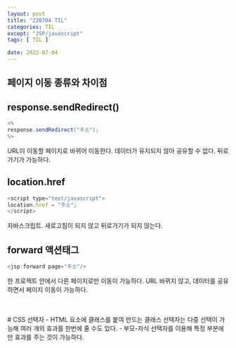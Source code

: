 ```yaml
---
layout: post
title: "220704 TIL"
categories: TIL
except: "JSP/javascript"
tags: [ TIL ]

date: 2022-07-04
---
```


## 페이지 이동 종류와 차이점
## response.sendRedirect()
```java
<%
response.sendRedirect("주소");
%>
```
URL이 이동할 페이지로 바뀌어 이동한다. 데이터가 유지되지 않아 공유할 수 없다. 뒤로가기가 가능하다.
<br>
## location.href
```javascript
<script type="text/javascript">
location.href = "주소";
</script>
```
자바스크립트. 새로고침이 되지 않고 뒤로가기가 되지 않는다.
<br>
## forward 액션태그
```java
<jsp:forward page="주소"/>
```
한 프로젝트 안에서 다른 페이지로만 이동이 가능하다. URL 바뀌지 않고, 데이터를 공유하면서 페이지 이동이 가능하다.

<br>
<br>
# CSS 선택자
- HTML 요소에 클래스를 붙여 만드는 클래스 선택자는 다중 선택이 가능해 여러 개의 효과를 한번에 줄 수도 있다.
- 부모-자식 선택자를 이용해 특정 부분에만 효과를 주는 것이 가능하다.

